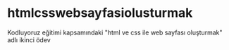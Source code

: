 # htmlcsswebsayfasiolusturmak
Kodluyoruz eğitimi kapsamındaki "html ve css ile web sayfası oluşturmak" adlı ikinci ödev